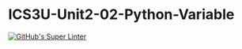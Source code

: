 # ICS3U-Unit2-02-Python-Variable

[![GitHub's Super Linter](https://github.com/haokai-li/ICS3U-Unit2-02-Python-Variable/workflows/GitHub's%20Super%20Linter/badge.svg)](https://github.com/haokai-li/ICS3U-Unit2-02-Python-Variable/actions)
